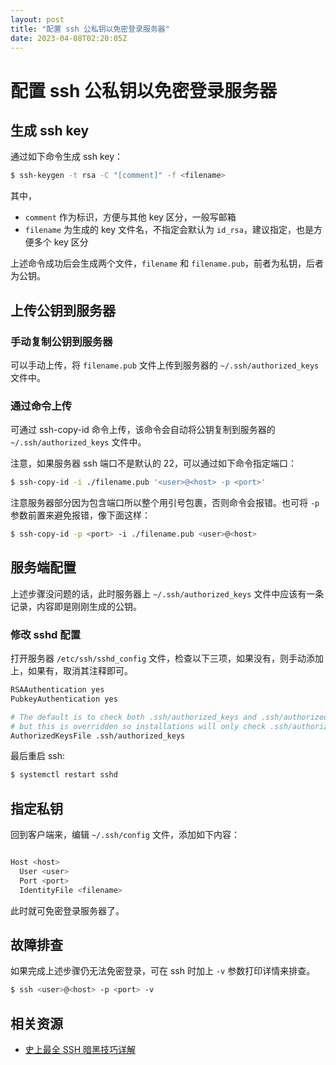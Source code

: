 ```yaml
---
layout: post
title: "配置 ssh 公私钥以免密登录服务器"
date: 2023-04-08T02:20:05Z
---
```

# 配置 ssh 公私钥以免密登录服务器

## 生成 ssh key

通过如下命令生成 ssh key：

```bash
$ ssh-keygen -t rsa -C "[comment]" -f <filename> 
```

其中，
- `comment` 作为标识，方便与其他 key 区分，一般写邮箱
- `filename` 为生成的 key 文件名，不指定会默认为 `id_rsa`，建议指定，也是方便多个 key 区分

上述命令成功后会生成两个文件，`filename` 和 `filename.pub`，前者为私钥，后者为公钥。

## 上传公钥到服务器

### 手动复制公钥到服务器

可以手动上传，将 `filename.pub` 文件上传到服务器的 `~/.ssh/authorized_keys` 文件中。

### 通过命令上传

可通过 ssh-copy-id 命令上传，该命令会自动将公钥复制到服务器的 `~/.ssh/authorized_keys` 文件中。

注意，如果服务器 ssh 端口不是默认的 22，可以通过如下命令指定端口：

```bash
$ ssh-copy-id -i ./filename.pub '<user>@<host> -p <port>' 
```

注意服务器部分因为包含端口所以整个用引号包裹，否则命令会报错。也可将 `-p` 参数前置来避免报错，像下面这样：

```bash
$ ssh-copy-id -p <port> -i ./filename.pub <user>@<host>
```

## 服务端配置

上述步骤没问题的话，此时服务器上 `~/.ssh/authorized_keys` 文件中应该有一条记录，内容即是刚刚生成的公钥。
### 修改 sshd 配置

打开服务器 `/etc/ssh/sshd_config` 文件，检查以下三项，如果没有，则手动添加上，如果有，取消其注释即可。

```bash
RSAAuthentication yes
PubkeyAuthentication yes

# The default is to check both .ssh/authorized_keys and .ssh/authorized_keys2
# but this is overridden so installations will only check .ssh/authorized_keys
AuthorizedKeysFile .ssh/authorized_keys
```

最后重启 ssh:

```bash
$ systemctl restart sshd
```

## 指定私钥

回到客户端来，编辑 `~/.ssh/config` 文件，添加如下内容：

```bash

Host <host>
  User <user>
  Port <port>
  IdentityFile <filename>
```

此时就可免密登录服务器了。

## 故障排查

如果完成上述步骤仍无法免密登录，可在 ssh 时加上 `-v` 参数打印详情来排查。

```bash
$ ssh <user>@<host> -p <port> -v
```

## 相关资源

- [史上最全 SSH 暗黑技巧详解](https://plantegg.github.io/2019/06/02/%E5%8F%B2%E4%B8%8A%E6%9C%80%E5%85%A8_SSH_%E6%9A%97%E9%BB%91%E6%8A%80%E5%B7%A7%E8%AF%A6%E8%A7%A3--%E6%94%B6%E8%97%8F%E4%BF%9D%E5%B9%B3%E5%AE%89/)


